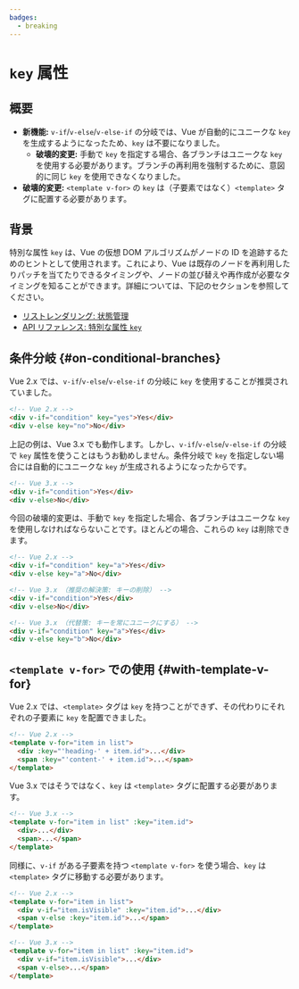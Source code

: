 ```yaml
---
badges:
  - breaking
---
```


# `key` 属性 <MigrationBadges :badges="$frontmatter.badges" />

## 概要

- **新機能:** `v-if`/`v-else`/`v-else-if` の分岐では、Vue が自動的にユニークな `key` を生成するようになったため、`key` は不要になりました。
  - **破壊的変更:** 手動で `key` を指定する場合、各ブランチはユニークな `key` を使用する必要があります。ブランチの再利用を強制するために、意図的に同じ `key` を使用できなくなりました。
- **破壊的変更:** `<template v-for>` の `key` は（子要素ではなく）`<template>` タグに配置する必要があります。

## 背景

特別な属性 `key` は、Vue の仮想 DOM アルゴリズムがノードの ID を追跡するためのヒントとして使用されます。これにより、Vue は既存のノードを再利用したりパッチを当てたりできるタイミングや、ノードの並び替えや再作成が必要なタイミングを知ることができます。詳細については、下記のセクションを参照してください。

- [リストレンダリング: 状態管理](https://ja.vuejs.org/guide/essentials/list.html#maintaining-state-with-key)
- [API リファレンス: 特別な属性 `key`](https://ja.vuejs.org/api/built-in-special-attributes.html#key)

## 条件分岐 {#on-conditional-branches}

Vue 2.x では、`v-if`/`v-else`/`v-else-if` の分岐に `key` を使用することが推奨されていました。

```html
<!-- Vue 2.x -->
<div v-if="condition" key="yes">Yes</div>
<div v-else key="no">No</div>
```

上記の例は、Vue 3.x でも動作します。しかし、`v-if`/`v-else`/`v-else-if` の分岐で `key` 属性を使うことはもうお勧めしません。条件分岐で `key` を指定しない場合には自動的にユニークな `key` が生成されるようになったからです。

```html
<!-- Vue 3.x -->
<div v-if="condition">Yes</div>
<div v-else>No</div>
```

今回の破壊的変更は、手動で `key` を指定した場合、各ブランチはユニークな `key` を使用しなければならないことです。ほとんどの場合、これらの `key` は削除できます。

```html
<!-- Vue 2.x -->
<div v-if="condition" key="a">Yes</div>
<div v-else key="a">No</div>

<!-- Vue 3.x （推奨の解決策: キーの削除） -->
<div v-if="condition">Yes</div>
<div v-else>No</div>

<!-- Vue 3.x （代替策: キーを常にユニークにする） -->
<div v-if="condition" key="a">Yes</div>
<div v-else key="b">No</div>
```

## `<template v-for>` での使用 {#with-template-v-for}

Vue 2.x では、`<template>` タグは `key` を持つことができず、その代わりにそれぞれの子要素に `key` を配置できました。

```html
<!-- Vue 2.x -->
<template v-for="item in list">
  <div :key="'heading-' + item.id">...</div>
  <span :key="'content-' + item.id">...</span>
</template>
```

Vue 3.x ではそうではなく、`key` は `<template>` タグに配置する必要があります。

```html
<!-- Vue 3.x -->
<template v-for="item in list" :key="item.id">
  <div>...</div>
  <span>...</span>
</template>
```

同様に、`v-if` がある子要素を持つ `<template v-for>` を使う場合、`key` は `<template>` タグに移動する必要があります。

```html
<!-- Vue 2.x -->
<template v-for="item in list">
  <div v-if="item.isVisible" :key="item.id">...</div>
  <span v-else :key="item.id">...</span>
</template>

<!-- Vue 3.x -->
<template v-for="item in list" :key="item.id">
  <div v-if="item.isVisible">...</div>
  <span v-else>...</span>
</template>
```
